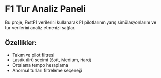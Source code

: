 
# F1 Tur Analiz Paneli

Bu proje, FastF1 verilerini kullanarak F1 pilotlarının yarış simülasyonlarını ve tur verilerini analiz etmenizi sağlar.

## Özellikler:
- Takım ve pilot filtresi
- Lastik türü seçimi (Soft, Medium, Hard)
- Ortalama tempo hesaplama
- Anormal turları filtreleme seçeneği
